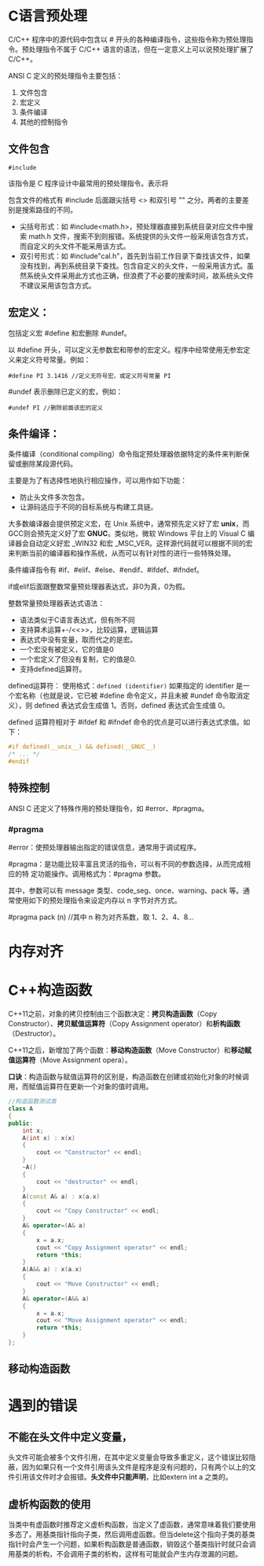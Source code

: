 # C语言预处理

C/C++ 程序中的源代码中包含以 # 开头的各种编译指令，这些指令称为预处理指令。预处理指令不属于 C/C++ 语言的语法，但在一定意义上可以说预处理扩展了 C/C++。

 ANSI C 定义的预处理指令主要包括：

1. 文件包含
2. 宏定义
3. 条件编译
4. 其他的控制指令

## 文件包含 

`#include`

该指令是 C 程序设计中最常用的预处理指令。表示将

 包含文件的格式有 #include 后面跟尖括号 <> 和双引号 "" 之分。两者的主要差别是搜索路径的不同。

-  尖括号形式：如 #include<math.h>，预处理器直接到系统目录对应文件中搜索 math.h 文件，搜索不到则报错。系统提供的头文件一般采用该包含方式，而自定义的头文件不能采用该方式。
-  双引号形式：如 #include"cal.h"，首先到当前工作目录下查找该文件，如果没有找到，再到系统目录下查找。包含自定义的头文件，一般采用该方式。虽然系统头文件采用此方式也正确，但浪费了不必要的搜索时间，故系统头文件不建议采用该包含方式。

## 宏定义：

包括定义宏 #define 和宏删除 #undef。

 以 #define 开头，可以定义无参数宏和带参的宏定义。程序中经常使用无参宏定义来定义符号常量。例如：

```
#define PI 3.1416 //定义无符号宏，或定义符号常量 PI
```

 \#undef 表示删除已定义的宏，例如：

```
#undef PI //删除前面该宏的定义
```

 ## 条件编译：

条件编译（conditional compiling）命令指定预处理器依据特定的条件来判断保留或删除某段源代码。

主要是为了有选择性地执行相应操作，可以用作如下功能：

- 防止头文件多次包含。
- 让源码适应于不同的目标系统与构建工具链。

大多数编译器会提供预定义宏，在 Unix 系统中，通常预先定义好了宏 __unix__，而GCC则会预先定义好了宏 __GNUC__。类似地，微软 Windows 平台上的 Visual C 编译器会自动定义好宏 _WIN32 和宏 _MSC_VER。这样源代码就可以根据不同的宏来判断当前的编译器和操作系统，从而可以有针对性的进行一些特殊处理。

条件编译指令有 #if、#elif、#else、#endif、#ifdef、#ifndef。

if或elif后面跟整数常量预处理器表达式，非0为真，0为假。

整数常量预处理器表达式语法：

- 语法类似于C语言表达式，但有所不同
- 支持算术运算+-/<<>>，比较运算，逻辑运算
- 表达式中没有变量，取而代之的是宏。
- 一个宏没有被定义，它的值是0
- 一个宏定义了但没有复制，它的值是0.
- 支持defined运算符。

defined运算符：
使用格式：`defined (identifier)` 
如果指定的  identifier 是一个宏名称（也就是说，它已被 #define 命令定义，并且未被 #undef 命令取消定义），则 defined 表达式会生成值 1。否则，defined 表达式会生成值 0。

defined 运算符相对于 #ifdef 和 #ifndef 命令的优点是可以进行表达式求值。如下：

```c
#if defined(__unix__) && defined(__GNUC__)
/* ... */
#endif
```

## 特殊控制
ANSI C 还定义了特殊作用的预处理指令，如 #error、#pragma。

### \#pragma



 \#error：使预处理器输出指定的错误信息，通常用于调试程序。

 \#pragma：是功能比较丰富且灵活的指令，可以有不同的参数选择，从而完成相应的特 定功能操作。调用格式为：#pragma 参数。

 其中，参数可以有 message 类型、code_seg、once、warning、pack 等。通常使用如下的预处理指令来设定内存以 n 字节对齐方式。

 \#pragma pack (n) //其中 n 称为对齐系数，取 1、2、4、8...

# 内存对齐



# C++构造函数

C++11之前，对象的拷贝控制由三个函数决定：**拷贝构造函数**（Copy Constructor）、**拷贝赋值运算符**（Copy
 Assignment operator）和**析构函数**（Destructor）。

C++11之后，新增加了两个函数：**移动构造函数**（Move Constructor）和**移动赋值运算符**（Move Assignment opera）。

**口诀**：构造函数与赋值运算符的区别是，构造函数在创建或初始化对象的时候调用，而赋值运算符在更新一个对象的值时调用。



```c++
//构造函数测试类
class A
{
public:
	int x;
	A(int x) : x(x) 
    { 
        cout << "Constructor" << endl; 
    }
    ~A()
    { 
        cout << "destructor" << endl; 
    }
	A(const A& a) : x(a.x) 
    { 
        cout << "Copy Constructor" << endl; 
    }
	A& operator=(A& a) 
    { 
        x = a.x; 
        cout << "Copy Assignment operator" << endl; 
        return *this; 
    }
	A(A&& a) : x(a.x) 
    { 
        cout << "Move Constructor" << endl; 
    }
	A& operator=(A&& a) 
    { 
        x = a.x;
        cout << "Move Assignment operator" << endl; 
        return *this; 
    }
};
```



## 移动构造函数





# 遇到的错误

## 不能在头文件中定义变量，

头文件可能会被多个文件引用，在其中定义变量会导致多重定义，这个错误比较隐蔽，因为如果只有一个文件引用该头文件是程序是没有问题的，只有两个以上的文件引用该文件时才会报错。**头文件中只能声明**，比如extern int a 之类的。

## 虚析构函数的使用

当类中有虚函数时推荐定义虚析构函数，当定义了虚函数，通常意味着我们要使用多态了。用基类指针指向子类，然后调用虚函数。但当delete这个指向子类的基类指针时会产生一个问题，如果析构函数是普通函数，销毁这个基类指针时就只会调用基类的析构，不会调用子类的析构，这样有可能就会产生内存泄漏的问题。